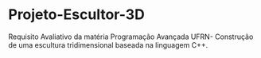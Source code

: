 # Projeto-Escultor-3D
Requisito Avaliativo da matéria Programação Avançada UFRN- Construção de uma escultura tridimensional baseada na linguagem C++.
